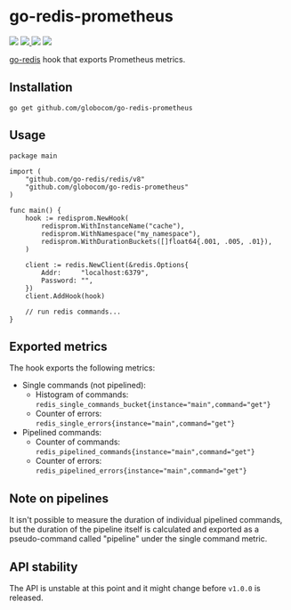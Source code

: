 # go-redis-prometheus

<p>
  <img src="https://img.shields.io/github/workflow/status/globocom/go-redis-prometheus/Go?style=flat-square">
  <a href="https://github.com/globocom/go-redis-prometheus/blob/master/LICENSE">
    <img src="https://img.shields.io/github/license/globocom/go-buffer?color=blue&style=flat-square">
  </a>
  <img src="https://img.shields.io/github/go-mod/go-version/globocom/go-redis-prometheus?style=flat-square">
  <a href="https://pkg.go.dev/github.com/globocom/go-redis-prometheus">
    <img src="https://img.shields.io/badge/Go-reference-blue?style=flat-square">
  </a>
</p>

[go-redis](https://github.com/go-redis/redis) hook that exports Prometheus metrics.

## Installation

    go get github.com/globocom/go-redis-prometheus

## Usage

```golang
package main

import (
    "github.com/go-redis/redis/v8"
    "github.com/globocom/go-redis-prometheus"
)

func main() {
    hook := redisprom.NewHook(
        redisprom.WithInstanceName("cache"),
        redisprom.WithNamespace("my_namespace"),
        redisprom.WithDurationBuckets([]float64{.001, .005, .01}),
    )

    client := redis.NewClient(&redis.Options{
        Addr:     "localhost:6379",
        Password: "",
    })
    client.AddHook(hook)

    // run redis commands...
}
```

## Exported metrics

The hook exports the following metrics:

- Single commands (not pipelined):
  - Histogram of commands: `redis_single_commands_bucket{instance="main",command="get"}`
  - Counter of errors: `redis_single_errors{instance="main",command="get"}`
 - Pipelined commands:
   - Counter of commands: `redis_pipelined_commands{instance="main",command="get"}`
   - Counter of errors: `redis_pipelined_errors{instance="main",command="get"}`

## Note on pipelines

It isn't possible to measure the duration of individual
pipelined commands, but the duration of the pipeline itself is calculated and 
exported as a pseudo-command called "pipeline" under the single command metric.

## API stability

The API is unstable at this point and it might change before `v1.0.0` is released.
